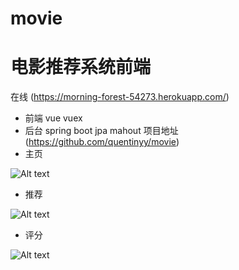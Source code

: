 # movie
# 电影推荐系统前端

在线 (https://morning-forest-54273.herokuapp.com/)
- 前端 vue vuex 
- 后台 spring boot jpa mahout 项目地址(https://github.com/quentinyy/movie)
- 主页

![Alt text](https://github.com/quentinyy/movie/raw/master/img/TIM截图20180528173233.png)

- 推荐

![Alt text](https://github.com/quentinyy/movie/raw/master/img/TIM截图20180528173252.png)

- 评分

![Alt text](https://github.com/quentinyy/movie/raw/master/img/TIM截图20180528173344.png)
